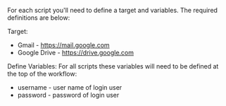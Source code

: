 For each script you'll need to define a target and variables. The required definitions are below:

Target:
- Gmail - https://mail.google.com
- Google Drive - https://drive.google.com
  
Define Variables:
For all scripts these variables will need to be defined at the top of the workflow: 
- username - user name of login user
- password - password of login user
